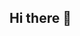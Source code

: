 ## Hi there 👋

<!--
**Zixuan6/Zixuan6** is a ✨ _special_ ✨ repository because its `README.md` (this file) appears on your GitHub profile.

Here are some ideas to get you started:

- 🔭 I’m currently an Master student at University of Auckland. 
- 🌱 I’m currently learning ...
- 💬 Ask me about ...
- 📫 How to reach me: ...
- 😄 Pronouns: 
- ⚡ Fun fact: ...
-->
